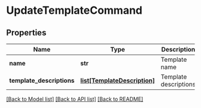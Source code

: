 # UpdateTemplateCommand

## Properties
Name | Type | Description | Notes
------------ | ------------- | ------------- | -------------
**name** | **str** | Template name | [optional] 
**template_descriptions** | [**list[TemplateDescription]**](TemplateDescription.md) | Template descriptions | [optional] 

[[Back to Model list]](../README.md#documentation-for-models) [[Back to API list]](../README.md#documentation-for-api-endpoints) [[Back to README]](../README.md)


